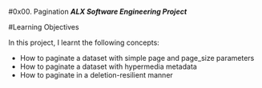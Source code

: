 #0x00. Pagination
***ALX Software Engineering Project***

#Learning Objectives

In this project, I learnt the following concepts:
 
- How to paginate a dataset with simple page and page_size parameters
- How to paginate a dataset with hypermedia metadata
- How to paginate in a deletion-resilient manner

